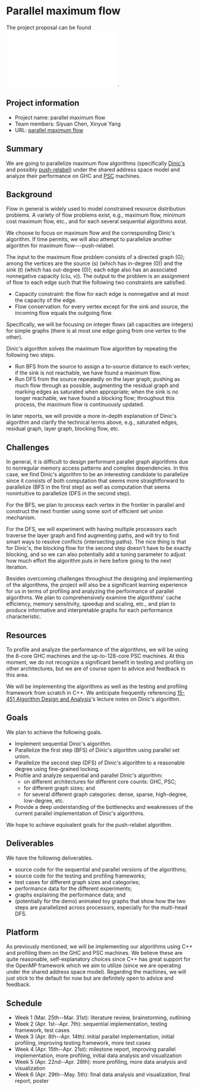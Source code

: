 # Parallel maximum flow

The project proposal can be found ![here](docs/proposal.pdf).

## Project information

- Project name: parallel maximum flow
- Team members: Siyuan Chen, Xinyue Yang
- URL: [parallel maximum flow](https://xinyue-yang.github.io/parallel-maxflow/)

## Summary

We are going to parallelize maximum flow algorithms
(specifically
[Dinic's](https://en.wikipedia.org/wiki/Dinic's_algorithm)
and possibly
[push-relabel](https://en.wikipedia.org/wiki/Push%E2%80%93relabel_maximum_flow_algorithm))
under the shared address space model
and analyze their performance on GHC and
[PSC](https://www.psc.edu/) machines.

## Background

Flow in general is widely used to model constrained resource distribution problems.
A variety of flow problems exist, e.g., maximum flow, minimum cost maximum flow,
etc.,
and for each several sequential algorithms exist.

We choose to focus on maximum flow and the corresponding Dinic's algorithm.
If time permits,
we will also attempt to parallelize another algorithm for maximum flow---push-relabel.

The input to the maximum flow problem consists of a directed graph \(G\);
among the vertices are the source \(s\) (which has in-degree \(0\))
and the sink \(t\) (which has out-degree \(0\));
each edge also has an associated nonnegative capacity \(c(u, v)\).
The output to the problem is an assignment of flow to each edge such that the
following two constraints are satisfied.

- Capacity constraint: the flow for each edge is nonnegative and at most the
capacity of the edge.
- Flow conservation: for every vertex except for the sink and source,
the incoming flow equals the outgoing flow.

Specifically,
we will be focusing on integer flows
(all capacities are integers)
for simple graphs
(there is at most one edge going from one vertex to the other).

Dinic's algorithm solves the maximum flow algorithm by repeating the following
two steps.

- Run BFS from the source to assign a to-source distance to each vertex;
if the sink is not reachable, we have found a maximum flow.
- Run DFS from the source repeatedly on the layer graph,
pushing as much flow through as possible,
augmenting the residual graph and marking edges as saturated when appropriate;
when the sink is no longer reachable,
we have found a blocking flow;
throughout this process,
the maximum flow is continuously updated.

In later reports,
we will provide a more in-depth explanation of Dinic's algorithm and clarify the
technical terms above,
e.g.,
saturated edges,
residual graph,
layer graph,
blocking flow,
etc.

## Challenges

In general,
it is difficult to design performant parallel graph algorithms due to nonregular
memory access patterns and complex dependencies.
In this case,
we find Dinic's algorithm to be an interesting candidate to parallelize since it
consists of both computation that seems more straightforward to parallelize
(BFS in the first step) as well as computation that seems nonintuitive to
parallelize (DFS in the second step).

For the BFS,
we plan to process each vertex in the frontier in parallel and construct the
next frontier using some sort of efficient set union mechanism.

For the DFS,
we will experiment with having multiple processors each traverse the layer graph
and find augmenting paths,
and will try to find smart ways to resolve conflicts (intersecting paths).
The nice thing is that for Dinic's,
the blocking flow for the second step doesn't have to be exactly blocking,
and so we can also potentially add a tuning parameter to adjust how much effort
the algorithm puts in here before going to the next iteration.

Besides overcoming challenges throughout the designing and implementing of the
algorithms,
the project will also be a significant learning experience for us in terms of
profiling and analyzing the performance of parallel algorithms.
We plan to comprehensively examine the algorithms' cache efficiency,
memory sensitivity,
speedup and scaling,
etc.,
and plan to produce informative and interpretable graphs for each performance
characteristic.

## Resources

To profile and analyze the performance of the algorithms,
we will be using the 8-core GHC machines and the up-to-128-core PSC machines.
At this moment,
we do not recognize a significant benefit in testing and profiling on other
architectures,
but we are of course open to advice and feedback in this area.

We will be implementing the algorithms as well as the testing and profiling
framework from scratch in C++.
We anticipate frequently referencing
[15-451 Algorithm Design and Analysis](http://www.cs.cmu.edu/~15451-s24/index.html)'s
lecture notes on Dinic's algorithm.

## Goals

We plan to achieve the following goals.

- Implement sequential Dinic's algorithm.
- Parallelize the first step (BFS) of Dinic's algorithm using parallel set union.
- Parallelize the second step (DFS) of Dinic's algorithm to a reasonable degree
using fine-grained locking.
- Profile and analyze sequential and parallel Dinic's algorithm:
  - on different architectures for different core counts: GHC, PSC;
  - for different graph sizes; and
  - for several different graph categories: dense, sparse, high-degree,
  low-degree, etc.
- Provide a deep understanding of the bottlenecks and weaknesses of the current
parallel implementation of Dinic's algorithms.

We hope to achieve equivalent goals for the push-relabel algorithm.

## Deliverables

We have the following deliverables.

- source code for the sequential and parallel versions of the algorithms;
- source code for the testing and profiling frameworks;
- test cases for different graph sizes and categories;
- performance data for the different experiments;
- graphs explaining the performance data; and
- (potentially for the demo) animated toy graphs that show how the two steps are
parallelized across processors, especially for the multi-head DFS.

## Platform

As previously mentioned,
we will be implementing our algorithms using C++ and profiling them on the GHC
and PSC machines.
We believe these are quite reasonable, self-explanatory choices since C++ has
great support for the OpenMP framework which we aim to utilize (since we are
operating under the shared address space model).
Regarding the machines,
we will just stick to the default for now but are definitely open to advice and
feedback.

## Schedule

- Week 1 (Mar. 25th--Mar. 31st): literature review, brainstorming, outlining
- Week 2 (Apr. 1st--Apr. 7th): sequential implementation, testing framework,
test cases
- Week 3 (Apr. 8th--Apr. 14th): initial parallel implementation, initial
profiling, improving testing framework, more test cases
- Week 4 (Apr. 15th--Apr. 21st): milestone report, improving parallel
implementation, more profiling, initial data analysis and visualization
- Week 5 (Apr. 22nd--Apr. 28th): more profiling, more data analysis and
visualization
- Week 6 (Apr. 29th--May. 5th): final data analysis and visualization, final
report, poster

